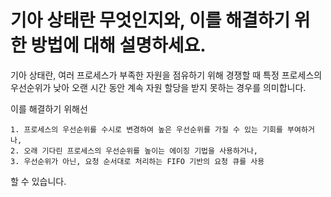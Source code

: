 # 기아 상태란 무엇인지와, 이를 해결하기 위한 방법에 대해 설명하세요.
    
기아 상태란, 여러 프로세스가 부족한 자원을 점유하기 위해 경쟁할 때 특정 프로세스의 우선순위가 낮아 오랜 시간 동안 계속 자원 할당을 받지 못하는 경우를 의미합니다.
    
이를 해결하기 위해선
    
    1. 프로세스의 우선순위를 수시로 변경하여 높은 우선순위를 가질 수 있는 기회를 부여하거나,
    2. 오래 기다린 프로세스의 우선순위를 높이는 에이징 기법을 사용하거나, 
    3. 우선순위가 아닌, 요청 순서대로 처리하는 FIFO 기반의 요청 큐를 사용
    
할 수 있습니다.